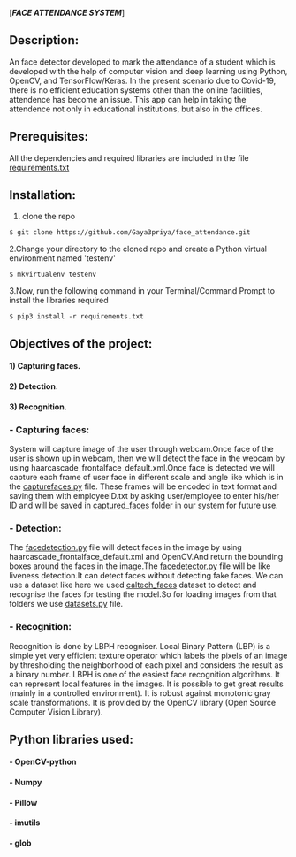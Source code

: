 [*****FACE ATTENDANCE SYSTEM*****]

## Description:
An face detector developed to mark the attendance of a student which is developed with the help of computer vision and deep learning using Python, OpenCV, and TensorFlow/Keras. In the present scenario due to Covid-19, there is no efficient education systems other than the online facilities, attendence has become an issue. This app can help in taking the attendence not only in educational institutions, but also in the offices.


## Prerequisites:
All the dependencies and required libraries are included in the file [requirements.txt](requirements.txt)

## Installation:
1. clone the repo
```
$ git clone https://github.com/Gaya3priya/face_attendance.git
```
2.Change your directory to the cloned repo and create a Python virtual environment named 'testenv'
```
$ mkvirtualenv testenv
```
3.Now, run the following command in your Terminal/Command Prompt to install the libraries required
```
$ pip3 install -r requirements.txt
```


## Objectives of the project:
#### 1) Capturing faces.
#### 2) Detection.
#### 3) Recognition.

### - Capturing faces:

System will capture image of the user through webcam.Once face of the user is shown up in webcam, then we will detect the face in the webcam by using haarcascade_frontalface_default.xml.Once face is detected we will capture each frame of user face in different scale and angle like which is in the [capturefaces.py](https://github.com/Gaya3priya/face_attendance/blob/master/capturefaces.py) file.
These frames will be encoded in text format and saving them with employeeID.txt by asking user/employee to enter his/her ID and will be saved in [captured_faces](https://github.com/Gaya3priya/face_attendance/tree/master/output/captured_faces) folder in our system for future use.

### - Detection:

The [facedetection.py](https://github.com/Gaya3priya/face_attendance/blob/master/facealgorithms/facedetectrecognize/facedetection.py) file will detect faces in the image by using haarcascade_frontalface_default.xml and OpenCV.And return the bounding boxes around the faces in the image.The [facedetector.py](https://github.com/Gaya3priya/face_attendance/blob/master/facealgorithms/facedetectrecognize/facedetector.py) file will be like liveness detection.It can detect faces without detecting fake faces.
We can use a dataset like here  we used [caltech_faces](https://github.com/Gaya3priya/face_attendance/tree/master/training_data/caltech_faces) dataset to detect and recognise the faces for testing the model.So for loading images from that folders we use [datasets.py](https://github.com/Gaya3priya/face_attendance/blob/master/facealgorithms/facedetectrecognize/datasets.py) file.

### - Recognition:

Recognition is done by LBPH recogniser.
Local Binary Pattern (LBP) is a simple yet very efficient texture operator which labels the pixels of an image by thresholding the neighborhood of each pixel and considers the result as a binary number.
LBPH is one of the easiest face recognition algorithms. It can represent local features in the images. It is possible to get great results (mainly in a controlled environment). It is robust against monotonic gray scale transformations. It is provided by the OpenCV library (Open Source Computer Vision Library).

## Python libraries used:
#### - OpenCV-python
#### - Numpy
#### - Pillow
#### - imutils
#### - glob
